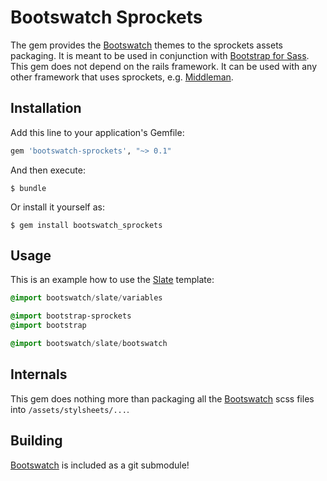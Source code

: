 # Bootswatch Sprockets

The gem provides the [Bootswatch][] themes to the sprockets assets packaging.
It is meant to be used in conjunction with [Bootstrap for Sass][]. This gem
does not depend on the rails framework. It can be used with any other framework
that uses sprockets, e.g. [Middleman][].


  [Middleman]: https://github.com/middleman/middleman
  [Bootswatch]: https://github.com/thomaspark/bootswatch
  [Bootstrap for Sass]: https://github.com/twbs/bootstrap-sass


## Installation

Add this line to your application's Gemfile:

```ruby
gem 'bootswatch-sprockets', "~> 0.1"
```

And then execute:

    $ bundle

Or install it yourself as:

    $ gem install bootswatch_sprockets


## Usage

This is an example how to use the [Slate](http://bootswatch.com/slate/)
template:

```sass
@import bootswatch/slate/variables

@import bootstrap-sprockets
@import bootstrap

@import bootswatch/slate/bootswatch
```

## Internals 

This gem does nothing more than packaging all the [Bootswatch][] scss
files into `/assets/stylsheets/...`.

## Building 

[Bootswatch][] is included as a git submodule! 


